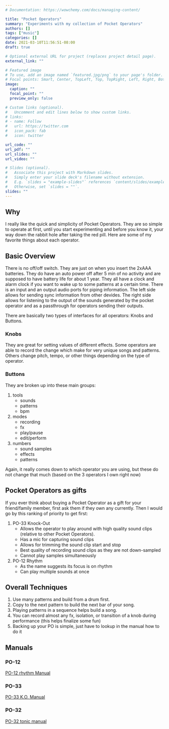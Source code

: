 ```yaml
---
# Documentation: https://wowchemy.com/docs/managing-content/

title: "Pocket Operators"
summary: "Experiments with my collection of Pocket Operators"
authors: []
tags: ["music"]
categories: []
date: 2021-03-10T11:56:51-08:00
draft: true

# Optional external URL for project (replaces project detail page).
external_link: ""

# Featured image
# To use, add an image named `featured.jpg/png` to your page's folder.
# Focal points: Smart, Center, TopLeft, Top, TopRight, Left, Right, BottomLeft, Bottom, BottomRight.
image:
  caption: ""
  focal_point: ""
  preview_only: false

# Custom links (optional).
#   Uncomment and edit lines below to show custom links.
# links:
# - name: Follow
#   url: https://twitter.com
#   icon_pack: fab
#   icon: twitter

url_code: ""
url_pdf: ""
url_slides: ""
url_video: ""

# Slides (optional).
#   Associate this project with Markdown slides.
#   Simply enter your slide deck's filename without extension.
#   E.g. `slides = "example-slides"` references `content/slides/example-slides.md`.
#   Otherwise, set `slides = ""`.
slides: ""
---
```



## Why

I really like the quick and simplicity of Pocket Operators. They are so simple to operate at first, until you start
experimenting and before you know it, your way down the rabbit hole after taking the red pill. Here are some
of my favorite things about each operator.

## Basic Overview

There is no off/off switch. They are just on when you insert the 2xAAA batteries. They do have an auto power off
after 5 min of no activity and are supposed to have battery life for about 1 year. They all have a clock and alarm
clock if you want to wake up to some patterns at a certain time. There is an input and an output
audio ports for piping information. The left side allows for sending sync information from other devides. The right
side allows for listening to the output of the sounds generated by the pocket operator and as a passthrough for
operators sending their outputs.

There are basically two types of interfaces for all operators: Knobs and Buttons.

### Knobs

They are great for setting values of different effects. Some operators are able to record the change which
make for very unique songs and patterns. Others change pitch, tempo, or other things depending on the type of
operator.

### Buttons

They are broken up into these main groups:

1. tools
   - sounds
   - patterns
   - bpm
1. modes
   - recording
   - fx
   - play/pause
   - edit/perform
1. numbers
   - sound samples
   - effects
   - patterns

Again, it really comes down to which operator you are using, but these do not change that much (based on the
3 operators I own right now)

## Pocket Operators as gifts

If you ever think about buying a Pocket Operator as a gift for your friend/family member, first ask them
if they own any currently. Then I would go by this ranking of priority to get first:

1. PO-33 Knock-Out
   - Allows the operator to play around with high quality sound clips (relative to other Pocket Operators).
   - Has a mic for capturing sound clips
   - Allows for trimming the sound clip start and stop
   - Best quality of recording sound clips as they are not down-sampled
   - Cannot play samples simultaneously
1. PO-12 Rhythm
   - As the name suggests its focus is on rhythm
   - Can play multiple sounds at once

## Overall Techniques

1. Use many patterns and build from a drum first.
1. Copy to the next pattern to build the next bar of your song.
1. Playing patterns in a sequence helps build a song.
1. You can record almost any fx, isolation, or transition of a knob during performance (this helps finalize some fun)
1. Backing up your PO is simple, just have to lookup in the manual how to do it

## Manuals

### PO-12

[PO-12 rhythm Manual](https://teenage.engineering/guides/po-12/en)

### PO-33

[PO-33 K.O. Manual](https://teenage.engineering/guides/po-33/en)

### PO-32

[PO-32 tonic manual](https://teenage.engineering/guides/po-32/en)
